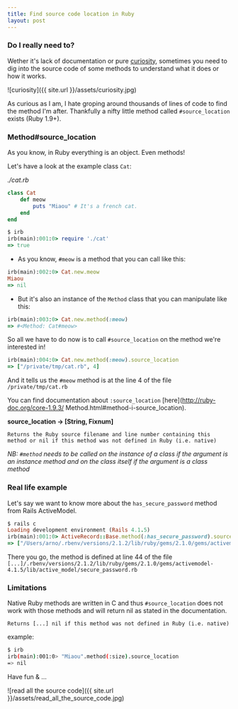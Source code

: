```yaml
---
title: Find source code location in Ruby
layout: post
---
```


### Do I really need to?

Wether it's lack of documentation or pure [curiosity](http://programmer.97things.oreilly.com/wiki/index.php/Curiosity_Killed_the_Cat,_but_It_Will_Make_You_Stronger), sometimes you need to dig into the source code of some methods to understand what it does or how it works.

![curiosity]({{ site.url }}/assets/curiosity.jpg)

As curious as I am, I hate groping around thousands of lines of code to find the method I'm after. Thankfully a nifty little method called `#source_location` exists (Ruby 1.9+).

### Method#source_location

As you know, in Ruby everything is an object. Even methods!

Let's have a look at the example class `Cat`:

*./cat.rb*

```ruby
class Cat
	def meow
		puts "Miaou" # It's a french cat.
	end
end
```

```ruby
$ irb
irb(main):001:0> require './cat'
=> true
```

- As you know, `#meow` is a method that you can call like this:

```ruby
irb(main):002:0> Cat.new.meow
Miaou
=> nil
```

- But it's also an instance of the `Method` class that you can manipulate like this:

```ruby
irb(main):003:0> Cat.new.method(:meow)
=> #<Method: Cat#meow>
```

So all we have to do now is to call `#source_location` on the method we're interested in!

```ruby
irb(main):004:0> Cat.new.method(:meow).source_location
=> ["/private/tmp/cat.rb", 4]
```

And it tells us the `#meow` method is at the line 4 of the file `/private/tmp/cat.rb`

You can find documentation about `:source_location` [here](http://ruby-doc.org/core-1.9.3/
Method.html#method-i-source_location).

**source_location → [String, Fixnum]**

```
Returns the Ruby source filename and line number containing this method or nil if this method was not defined in Ruby (i.e. native)
```

*NB: `#method` needs to be called on the instance of a class if the argument is an instance method and on the class itself if the argument is a class method*

### Real life example

Let's say we want to know more about the `has_secure_password` method from Rails ActiveModel.

```ruby
$ rails c
Loading development environment (Rails 4.1.5)
irb(main):001:0> ActiveRecord::Base.method(:has_secure_password).source_location
=> ["/Users/arno/.rbenv/versions/2.1.2/lib/ruby/gems/2.1.0/gems/activemodel-4.1.5/lib/active_model/secure_password.rb", 44]
```

There you go, the method is defined at line 44 of the file `[...]/.rbenv/versions/2.1.2/lib/ruby/gems/2.1.0/gems/activemodel-4.1.5/lib/active_model/secure_password.rb`

### Limitations

Native Ruby methods are written in C and thus `#source_location` does not work with those methods and will return nil as stated in the documentation.

```
Returns [...] nil if this method was not defined in Ruby (i.e. native)
```

example:

```bash
$ irb
irb(main):001:0> "Miaou".method(:size).source_location
=> nil
```

Have fun & ...

![read all the source code]({{ site.url }}/assets/read_all_the_source_code.jpg)

